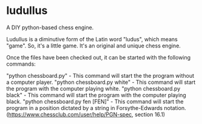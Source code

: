 # ludullus
A DIY python-based chess engine.


Ludullus is a diminutive form of the Latin word "ludus", which means "game". So, it's a little game. It's an original and unique chess engine.

Once the files have been checked out, it can be started with the following commands:

"python chessboard.py" - This command will start the the program without a computer player.
"python chessboard.py white" - This command will start the program with the computer playing white.
"python chessboard.py black" - This command will start the program with the computer playing black.
"python chessboard.py fen [FEN]" - This command will start the program in a position dictated by a string in Forsythe-Edwards notation. (https://www.chessclub.com/user/help/PGN-spec, section 16.1)